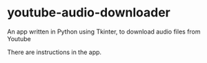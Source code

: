 # youtube-audio-downloader
An app written in Python using Tkinter, to download audio files from Youtube

There are instructions in the app.
